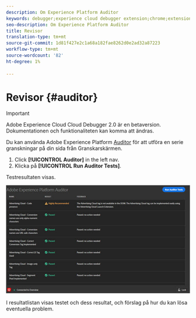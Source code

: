 ```yaml
---
description: Om Experience Platform Auditor
keywords: debugger;experience cloud debugger extension;chrome;extension;auditor;dtm;target
seo-description: Om Experience Platform Auditor
title: Revisor
translation-type: tm+mt
source-git-commit: 1d81f427e2c1a68a182fae8262d0e2ad32a87223
workflow-type: tm+mt
source-wordcount: '82'
ht-degree: 1%

---
```



# Revisor {#auditor}

>[!IMPORTANT]
>
>Adobe Experience Cloud Cloud Debugger 2.0 är en betaversion. Dokumentationen och funktionaliteten kan komma att ändras.

Du kan använda Adobe Experience Platform [Auditor](https://docs.adobe.com/content/help/en/auditor/using/overview.html) för att utföra en serie granskningar på din sida från Granskarskärmen.

1. Click **[!UICONTROL Auditor]** in the left nav.
1. Klicka på **[!UICONTROL Run Auditor Tests]**.

Testresultaten visas.

![](assets/auditor-results.jpg)

I resultatlistan visas testet och dess resultat, och förslag på hur du kan lösa eventuella problem.
